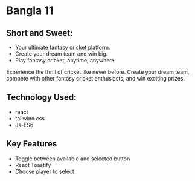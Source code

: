 # Bangla 11

## Short and Sweet:

- Your ultimate fantasy cricket platform.
- Create your dream team and win big.
- Play fantasy cricket, anytime, anywhere.

Experience the thrill of cricket like never before. Create your dream team, compete with other fantasy cricket enthusiasts, and win exciting prizes.

## Technology Used:

- react
- tailwind css
- Js-ES6

## Key Features

- Toggle between available and selected button
- React Toastify
- Choose player to select
